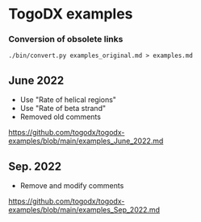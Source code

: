 # TogoDX examples

### Conversion of obsolete links

```
./bin/convert.py examples_original.md > examples.md
```

## June 2022
* Use "Rate of helical regions"
* Use "Rate of beta strand"
* Removed old comments

https://github.com/togodx/togodx-examples/blob/main/examples_June_2022.md

## Sep. 2022
* Remove and modify comments

https://github.com/togodx/togodx-examples/blob/main/examples_Sep_2022.md
